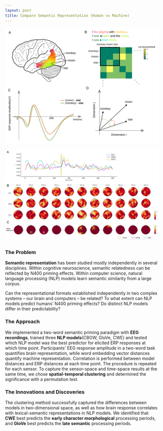 ```yaml
---
layout: post
title: Compare Semantic Representation (Human vs Machine)
---
```

![](/assets/images/NYUsh_2_fig1.svg)

![](/assets/images/NYUsh_2_fig2.svg)

### The Problem

**Semantic representation** has been studied mostly independently in several disciplines. Within cognitive neuroscience, semantic relatedness can be reflected by N400 priming effects. Within computer science,  natural language processing (NLP) models learn semantic similarity from a large corpus. 

Can the representational formats established independently in two complex systems – our brain and computers – be related? To what extent can NLP models predict humans’ N400 priming effects? Do distinct NLP models differ in their predictability?

### The Approach

We implemented a two-word semantic priming paradigm with **EEG recordings**, trained three **NLP models**(CBOW, GloVe, CWE) and tested which NLP model was the best predictor for elicited ERP responses at which time point. Participants' EEG response amplitude in a two-word task quantifies brain representation, while word embedding vector distances quantify machine representation. Correlation is performed between model distances and ERP distances at each time point. The procedure is repeated for each sensor. To capture the sensor-space and time-space results at the same time, we chose **spatial-temporal clustering** and determined the significance with a permutation test. 

### The Innovations and Discoveries

The clustering method successfully captured the differences between models in two-dimensional space, as well as how brain response correlates with lexical-semantic representations in NLP models. We identified that **CWE** best predicts the **early character morphological** processing periods, and **GloVe** best predicts the **late semantic** processing periods.

